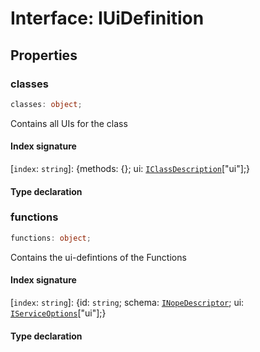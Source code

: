 # Interface: IUiDefinition

## Properties

### classes

```ts
classes: object;
```

Contains all UIs for the class

#### Index signature

\[`index`: `string`\]: \{methods: \{};
ui: [`IClassDescription`](../../nope/interfaces/interface.IClassDescription.md)["ui"];}

#### Type declaration

### functions

```ts
functions: object;
```

Contains the ui-defintions of the Functions

#### Index signature

\[`index`: `string`\]: \{id: `string`;
schema: [`INopeDescriptor`](../../nope/interfaces/interface.INopeDescriptor.md);
ui: [`IServiceOptions`](../../../../modules/interfaces/interface.IServiceOptions.md)["ui"];}

#### Type declaration
